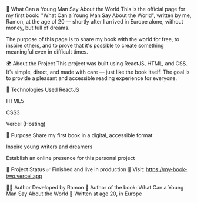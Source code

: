 📘 What Can a Young Man Say About the World
This is the official page for my first book: "What Can a Young Man Say About the World", written by me, Ramon, at the age of 20 — shortly after I arrived in Europe alone, without money, but full of dreams.

The purpose of this page is to share my book with the world for free, to inspire others, and to prove that it's possible to create something meaningful even in difficult times.

🌍 About the Project
This project was built using ReactJS, HTML, and CSS. It’s simple, direct, and made with care — just like the book itself. The goal is to provide a pleasant and accessible reading experience for everyone.

🚀 Technologies Used
ReactJS

HTML5

CSS3

Vercel (Hosting)

📖 Purpose
Share my first book in a digital, accessible format

Inspire young writers and dreamers

Establish an online presence for this personal project

📌 Project Status
✅ Finished and live in production
📍 Visit: https://my-book-two.vercel.app

👨‍💻 Author
Developed by Ramon
📘 Author of the book: What Can a Young Man Say About the World
📍 Written at age 20, in Europe

